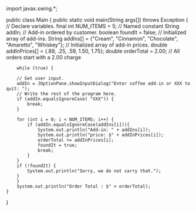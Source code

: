 import javax.swing.*;

public class Main
{
    public static void main(String args[]) throws Exception
    {
        // Declare variables.
        final int NUM_ITEMS = 5; // Named constant
        String addIn;  // Add-in ordered by customer.
        boolean foundIt = false; 
        // Initialized array of add-ins.
        String addIns[] = {"Cream", "Cinnamon", "Chocolate", "Amaretto", "Whiskey"}; 
        // Initialized array of add-in prices.
        double addInPrices[] = {.89, .25, .59, 1.50, 1.75};
        double orderTotal = 2.00;  // All orders start with a 2.00 charge
        
        while (true) {

        // Get user input.
        addIn = JOptionPane.showInputDialog("Enter coffee add-in or XXX to quit: ");
        // Write the rest of the program here.
        if (addIn.equalsIgnoreCase( "XXX")) {
            break; 
        }
        
        for (int i = 0; i < NUM_ITEMS; i++) {
            if (addIn.equalsIgnoreCase(addIns[i])){
                System.out.println("Add-in: " + addIns[i]);
                System.out.println("price: $" + addInPrices[i]);
                orderTotal += addInPrices[i];
                foundIt = true;
                break; 
            }
        }
        if (!foundIt) {
            System.out.println("Sorry, we do not carry that.");
        }    
        }
        System.out.println("Order Total : $" + orderTotal);
    }
}


